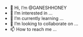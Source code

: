 - 👋 Hi, I’m @GANESHHONEY
- 👀 I’m interested in ...
- 🌱 I’m currently learning ...
- 💞️ I’m looking to collaborate on ...
- 📫 How to reach me ...

<!---
GANESHHONEY/GANESHHONEY is a ✨ special ✨ repository because its `README.md` (this file) appears on your GitHub profile.
You can click the Preview link to take a look at your changes.
--->
